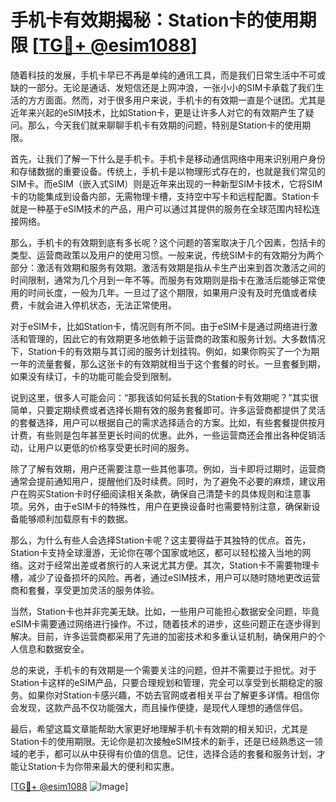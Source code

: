 # 手机卡有效期揭秘：Station卡的使用期限 [[TG💪+ @esim1088](https://t.me/s/esim1088)]

随着科技的发展，手机卡早已不再是单纯的通讯工具，而是我们日常生活中不可或缺的一部分。无论是通话、发短信还是上网冲浪，一张小小的SIM卡承载了我们生活的方方面面。然而，对于很多用户来说，手机卡的有效期一直是个谜团。尤其是近年来兴起的eSIM技术，比如Station卡，更是让许多人对它的有效期产生了疑问。那么，今天我们就来聊聊手机卡有效期的问题，特别是Station卡的使用期限。

首先，让我们了解一下什么是手机卡。手机卡是移动通信网络中用来识别用户身份和存储数据的重要设备。传统上，手机卡是以物理形式存在的，也就是我们常见的SIM卡。而eSIM（嵌入式SIM）则是近年来出现的一种新型SIM卡技术，它将SIM卡的功能集成到设备内部，无需物理卡槽，支持空中写卡和远程配置。Station卡就是一种基于eSIM技术的产品，用户可以通过其提供的服务在全球范围内轻松连接网络。

那么，手机卡的有效期到底有多长呢？这个问题的答案取决于几个因素，包括卡的类型、运营商政策以及用户的使用习惯。一般来说，传统SIM卡的有效期分为两个部分：激活有效期和服务有效期。激活有效期是指从卡生产出来到首次激活之间的时间限制，通常为几个月到一年不等。而服务有效期则是指卡在激活后能够正常使用的时间长度，一般为几年。一旦过了这个期限，如果用户没有及时充值或者续费，卡就会进入停机状态，无法正常使用。

对于eSIM卡，比如Station卡，情况则有所不同。由于eSIM卡是通过网络进行激活和管理的，因此它的有效期更多地依赖于运营商的政策和服务计划。大多数情况下，Station卡的有效期与其订阅的服务计划挂钩。例如，如果你购买了一个为期一年的流量套餐，那么这张卡的有效期就相当于这个套餐的时长。一旦套餐到期，如果没有续订，卡的功能可能会受到限制。

说到这里，很多人可能会问：“那我该如何延长我的Station卡有效期呢？”其实很简单，只要定期续费或者选择长期有效的服务套餐即可。许多运营商都提供了灵活的套餐选择，用户可以根据自己的需求选择适合的方案。比如，有些套餐提供按月计费，有些则是包年甚至更长时间的优惠。此外，一些运营商还会推出各种促销活动，让用户以更低的价格享受更长时间的服务。

除了了解有效期，用户还需要注意一些其他事项。例如，当卡即将过期时，运营商通常会提前通知用户，提醒他们及时续费。同时，为了避免不必要的麻烦，建议用户在购买Station卡时仔细阅读相关条款，确保自己清楚卡的具体规则和注意事项。另外，由于eSIM卡的特殊性，用户在更换设备时也需要特别注意，确保新设备能够顺利加载原有卡的数据。

那么，为什么有些人会选择Station卡呢？这主要得益于其独特的优点。首先，Station卡支持全球漫游，无论你在哪个国家或地区，都可以轻松接入当地的网络。这对于经常出差或者旅行的人来说尤其方便。其次，Station卡不需要物理卡槽，减少了设备损坏的风险。再者，通过eSIM技术，用户可以随时随地更改运营商和套餐，享受更加灵活的服务体验。

当然，Station卡也并非完美无缺。比如，一些用户可能担心数据安全问题，毕竟eSIM卡需要通过网络进行操作。不过，随着技术的进步，这些问题正在逐步得到解决。目前，许多运营商都采用了先进的加密技术和多重认证机制，确保用户的个人信息和数据安全。

总的来说，手机卡的有效期是一个需要关注的问题，但并不需要过于担忧。对于Station卡这样的eSIM产品，只要合理规划和管理，完全可以享受到长期稳定的服务。如果你对Station卡感兴趣，不妨去官网或者相关平台了解更多详情。相信你会发现，这款产品不仅功能强大，而且操作便捷，是现代人理想的通信伴侣。

最后，希望这篇文章能帮助大家更好地理解手机卡有效期的相关知识，尤其是Station卡的使用期限。无论你是初次接触eSIM技术的新手，还是已经熟悉这一领域的老手，都可以从中获得有价值的信息。记住，选择合适的套餐和服务计划，才能让Station卡为你带来最大的便利和实惠。

[[TG💪+ @esim1088](https://t.me/s/esim1088) ![Image](https://i.postimg.cc/4NQfJmqS/Snipaste-2025-05-13-00-14-12.png)]